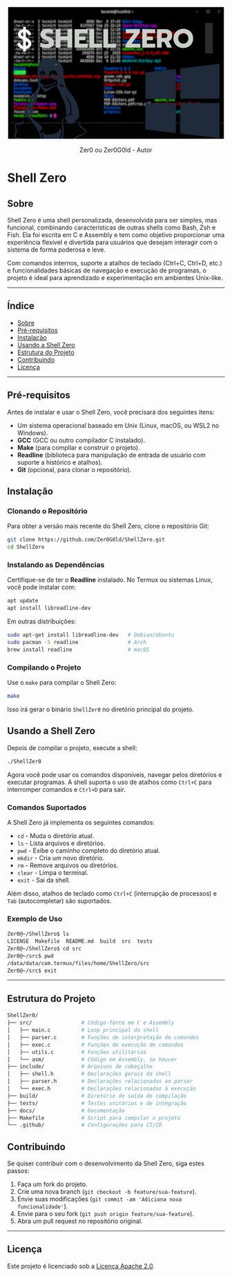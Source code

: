 <div align="center">
  <img src="/img/$ SHELL ZERO.png" alt="Shell Zero">
  <p>Zer0 ou Zer0G0ld - Autor</p>
</div>

# Shell Zero

## Sobre

Shell Zero é uma shell personalizada, desenvolvida para ser simples, mas funcional, combinando características de outras shells como Bash, Zsh e Fish. Ela foi escrita em C e Assembly e tem como objetivo proporcionar uma experiência flexível e divertida para usuários que desejam interagir com o sistema de forma poderosa e leve.

Com comandos internos, suporte a atalhos de teclado (Ctrl+C, Ctrl+D, etc.) e funcionalidades básicas de navegação e execução de programas, o projeto é ideal para aprendizado e experimentação em ambientes Unix-like.

---

## Índice

- [Sobre](#sobre)
- [Pré-requisitos](#pré-requisitos)
- [Instalação](#instalação)
- [Usando a Shell Zero](#usando-a-shell-zero)
- [Estrutura do Projeto](#estrutura-do-projeto)
- [Contribuindo](#contribuindo)
- [Licença](#licença)

---

## Pré-requisitos

Antes de instalar e usar o Shell Zero, você precisará dos seguintes itens:

- Um sistema operacional baseado em Unix (Linux, macOS, ou WSL2 no Windows).
- **GCC** (GCC ou outro compilador C instalado).
- **Make** (para compilar e construir o projeto).
- **Readline** (biblioteca para manipulação de entrada de usuário com suporte a histórico e atalhos).
- **Git** (opcional, para clonar o repositório).

## Instalação

### Clonando o Repositório

Para obter a versão mais recente do Shell Zero, clone o repositório Git:

```bash
git clone https://github.com/Zer0G0ld/ShellZero.git
cd ShellZero
```

### Instalando as Dependências

Certifique-se de ter o **Readline** instalado. No Termux ou sistemas Linux, você pode instalar com:

```bash
apt update
apt install libreadline-dev
```

Em outras distribuições:

```bash
sudo apt-get install libreadline-dev   # Debian/Ubuntu
sudo pacman -S readline                # Arch
brew install readline                  # macOS
```

### Compilando o Projeto

Use o `make` para compilar o Shell Zero:

```bash
make
```

Isso irá gerar o binário `ShellZer0` no diretório principal do projeto.

## Usando a Shell Zero

Depois de compilar o projeto, execute a shell:

```bash
./ShellZer0
```

Agora você pode usar os comandos disponíveis, navegar pelos diretórios e executar programas. A shell suporta o uso de atalhos como `Ctrl+C` para interromper comandos e `Ctrl+D` para sair.

### Comandos Suportados

A Shell Zero já implementa os seguintes comandos:

- `cd` - Muda o diretório atual.
- `ls` - Lista arquivos e diretórios.
- `pwd` - Exibe o caminho completo do diretório atual.
- `mkdir` - Cria um novo diretório.
- `rm` - Remove arquivos ou diretórios.
- `clear` - Limpa o terminal.
- `exit` - Sai da shell.

Além disso, atalhos de teclado como `Ctrl+C` (interrupção de processos) e `Tab` (autocompletar) são suportados.

### Exemplo de Uso

```bash
Zer0@~/ShellZero$ ls
LICENSE  Makefile  README.md  build  src  tests
Zer0@~/ShellZero$ cd src
Zer0@~/src$ pwd
/data/data/com.termux/files/home/ShellZero/src
Zer0@~/src$ exit
```

---

## Estrutura do Projeto

```bash
ShellZer0/
├── src/                # Código-fonte em C e Assembly
│   ├── main.c          # Loop principal da shell
│   ├── parser.c        # Funções de interpretação de comandos
│   ├── exec.c          # Funções de execução de comandos
│   ├── utils.c         # Funções utilitárias
│   └── asm/            # Código em Assembly, se houver
├── include/            # Arquivos de cabeçalho
│   ├── shell.h         # Declarações gerais da shell
│   ├── parser.h        # Declarações relacionadas ao parser
│   └── exec.h          # Declarações relacionadas à execução
├── build/              # Diretório de saída de compilação
├── tests/              # Testes unitários e de integração
├── docs/               # Documentação
├── Makefile            # Script para compilar o projeto
└── .github/            # Configurações para CI/CD
```

## Contribuindo

Se quiser contribuir com o desenvolvimento da Shell Zero, siga estes passos:

1. Faça um fork do projeto.
2. Crie uma nova branch (`git checkout -b feature/sua-feature`).
3. Envie suas modificações (`git commit -am 'Adiciona nova funcionalidade'`).
4. Envie para o seu fork (`git push origin feature/sua-feature`).
5. Abra um pull request no repositório original.

---

## Licença

Este projeto é licenciado sob a [Licença Apache 2.0](LICENSE).
